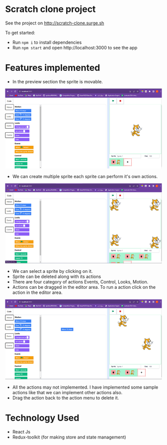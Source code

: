 # Scratch clone project

See the project on http://scratch-clone.surge.sh

To get started:

- Run `npm i` to install dependencies
- Run `npm start` and open http://localhost:3000 to see the app

# Features implemented

- In the preview section the sprite is movable.

<img
  src="./assets/scratch-demo-1.png"
  alt="Alt text"
  title="Optional title"
  style="display: inline-block; margin: 0 auto; max-width: 100%">

- We can create multiple sprite each sprite can perform it's own actions.

<img
  src="./assets/scratch-demo-2.png"
  alt="Alt text"
  title="Optional title"
  style="display: inline-block; margin: 0 auto; max-width: 100%">

- We can select a sprite by clicking on it.
- Sprite can be deleted along with its actions
- There are four category of actions Events, Control, Looks, Motion.
- Actions can be dragged in the editor area. To run a action click on the action in the editor area.

<img
  src="./assets/scratch-demo-3.png"
  alt="Alt text"
  title="Optional title"
  style="display: inline-block; margin: 0 auto; max-width: 100%">

- All the actions may not implemented. I have implemented some sample actions like that we can implement other actions also.
- Drag the action back to the action menu to delete it.

# Technology Used
- React Js
- Redux-toolkit (for making store and state management)



